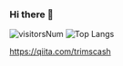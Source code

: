 ### Hi there 👋
![visitorsNum](https://count.getloli.com/get/@trimscash "visitorrrrrrrrrrrrs")
![Top Langs](https://github-readme-stats.vercel.app/api/top-langs/?username=trimscash&layout=compact)

https://qiita.com/trimscash
